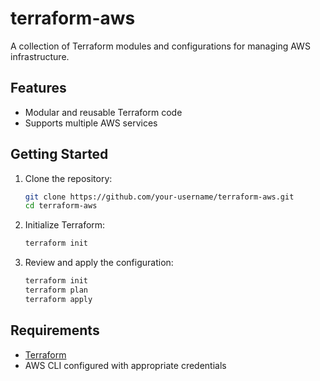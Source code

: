 # terraform-aws

A collection of Terraform modules and configurations for managing AWS infrastructure.

## Features

- Modular and reusable Terraform code
- Supports multiple AWS services

## Getting Started

1. Clone the repository:
    ```sh
    git clone https://github.com/your-username/terraform-aws.git
    cd terraform-aws
    ```

2. Initialize Terraform:
    ```sh
    terraform init
    ```

3. Review and apply the configuration:
    ```sh
    terraform init
    terraform plan
    terraform apply
    ```

## Requirements

- [Terraform](https://www.terraform.io/downloads.html)
- AWS CLI configured with appropriate credentials
